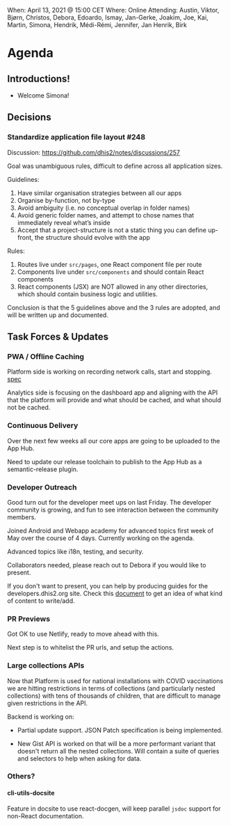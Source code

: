When: April 13, 2021 @ 15:00 CET
Where: Online
Attending: Austin, Viktor, Bjørn, Christos, Debora, Edoardo, Ismay,
Jan-Gerke, Joakim, Joe, Kai, Martin, Simona, Hendrik, Médi-Rémi,
Jennifer, Jan Henrik, Birk

# Agenda

## Introductions!

  - Welcome Simona!

## Decisions

### Standardize application file layout #248 
    
Discussion: https://github.com/dhis2/notes/discussions/257

Goal was unambiguous rules, difficult to define across all
application sizes.

Guidelines: 

1. Have similar organisation strategies between all our apps
2. Organise by-function, not by-type
3. Avoid ambiguity (i.e. no conceptual overlap in folder names)
4. Avoid generic folder names, and attempt to chose names that
   immediately reveal what’s inside
5. Accept that a project-structure is not a static thing you can
   define up-front, the structure should evolve with the app

Rules:

1. Routes live under `src/pages`, one React component file per route
2. Components live under `src/components` and should contain React components
3. React components (JSX) are NOT allowed in any other directories,
    which should contain business logic and utilities.

Conclusion is that the 5 guidelines above and the 3 rules are adopted, and will be written up
and documented.

## Task Forces & Updates

### PWA / Offline Caching

Platform side is working on recording network calls, start and stopping. [spec](https://docs.google.com/document/d/1uaftvVvZdDppTXFCRXF19WaS9NKVq0BG8dus_mRe_w0/edit#heading=h.jd28kwz1a5xn)

Analytics side is focusing on the dashboard app and aligning with the
API that the platform will provide and what should be cached, and what
should not be cached.

### Continuous Delivery

Over the next few weeks all our core apps are going to be uploaded to
the App Hub.

Need to update our release toolchain to publish to the App Hub as a
semantic-release plugin.

### Developer Outreach

Good turn out for the developer meet ups on last Friday. The developer
community is growing, and fun to see interaction between the community
members.

Joined Android and Webapp academy for advanced topics first week of May
over the course of 4 days. Currently working on the agenda.

Advanced topics like i18n, testing, and security.

Collaborators needed, please reach out to Debora if you would like to
present.

If you don't want to present, you can help by producing guides for the
developers.dhis2.org site. Check this [document](https://docs.google.com/document/d/1-QfPhG80_EVSN1X6z4CTjYeTo2fbTEt3tgNNnPPvBjo/edit?usp=sharing) to get an idea of what kind of content to write/add. 

### PR Previews

Got OK to use Netlify, ready to move ahead with this.

Next step is to whitelist the PR urls, and setup the actions.

### Large collections APIs

Now that Platform is used for national installations with COVID
vaccinations we are hitting restrictions in terms of collections 
(and particularly nested collections) with tens of thousands of 
children, that are difficult to manage given restrictions in the API.

Backend is working on:

-   Partial update support. JSON Patch specification is being
    implemented.

-   New Gist API is worked on that will be a more performant variant that
    doesn't return all the nested collections. Will contain a suite of
    queries and selectors to help when asking for data.

### Others?

#### cli-utils-docsite

Feature in docsite to use react-docgen, will keep parallel `jsdoc` support for non-React documentation.
  
